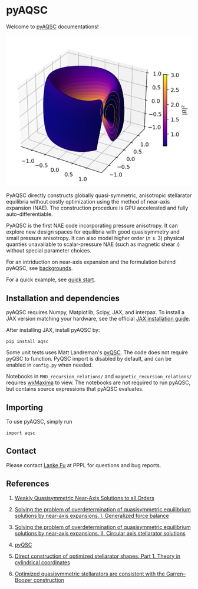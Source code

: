 # pyAQSC
Welcome to [pyAQSC](https://github.com/lankef/pyAQSC) documentations!

![The circular axis equilibrium](./assets/display.png "The circular axis equilibrium")

PyAQSC directly constructs globally quasi-symmetric, anisotropic stellarator equilibria without costly optimization using the method of near-axis expansion (NAE). The construction procedure is GPU accelerated and fully auto-differentiable.

PyAQSC is the first NAE code incorporating pressure anisotropy. It can explore new design spaces for equilibria with good quasisymmetry and small pressure anisotropy. It can also model higher order ($n\geq3$) physical quanties unavailable to scalar-pressure NAE (such as magnetic shear $\iota$) without special parameter choices.

For an intriduction on near-axis expansion and the formulation behind pyAQSC, see [backgrounds](background.md).

For a quick example, see [quick start](quick-start.md).

## Installation and dependencies
pyAQSC requires Numpy, Matplotlib, Scipy, JAX, and interpax. To install a JAX version matching your hardware, see the official [JAX installation guide](https://jax.readthedocs.io/en/latest/installation.html).

After installing JAX, install pyAQSC by:

```
pip install aqsc
```

Some unit tests uses Matt Landreman's [pyQSC](https://github.com/landreman/pyQSC). The code does not require pyQSC to function. PyQSC import is disabled by default, and can be enabled in `config.py` when needed.

Notebooks in `MHD_recursion_relations/` and `magnetic_recursion_relations/` requires [wxMaxima](https://wxmaxima-developers.github.io/wxmaxima/) to view. The notebooks are not required to
run pyAQSC, but contains source expressions that pyAQSC evaluates.

## Importing
To use pyAQSC, simply run

    import aqsc

## Contact
Please contact [Lanke Fu](mailto:ffu@pppl.gov) at PPPL for questions and bug reports.

## References
1. [Weakly Quasisymmetric Near-Axis Solutions to all Orders](https://doi.org/10.1063/5.0076583)
2. [Solving the problem of overdetermination of quasisymmetric equilibrium solutions by near-axis expansions. I. Generalized force balance](https://doi.org/10.1063/5.0027574)
3. [Solving the problem of overdetermination of quasisymmetric equilibrium solutions by near-axis expansions. II. Circular axis stellarator solutions](https://aip.scitation.org/doi/10.1063/5.0027575)
4. [pyQSC](https://github.com/landreman/pyQSC)

5. [Direct construction of optimized stellarator shapes. Part 1. Theory in cylindrical coordinates](https://doi.org/10.1017/S0022377818001289)
6. [Optimized quasisymmetric stellarators are consistent with the Garren–Boozer construction](https://iopscience.iop.org/article/10.1088/1361-6587/ab19f6)